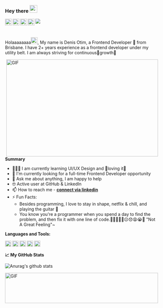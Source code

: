 ### Hey there <img src="https://media.giphy.com/media/hvRJCLFzcasrR4ia7z/giphy.gif" width="25px">

<a href="https://dribbble.com/DmanCoder/">
  <img align="left" alt="Denis's Dribbble" width="22px" src="https://cdn.jsdelivr.net/npm/simple-icons@v3/icons/dribbble.svg" />
</a>
<a href="https://twitter.com/1_otim/">
  <img align="left" alt="Abhishek Naidu | Twitter" width="22px" src="https://cdn.jsdelivr.net/npm/simple-icons@v3/icons/twitter.svg" />
</a>
<a href="https://www.linkedin.com/in/denis-otim-63661a11a/">
  <img align="left" alt="Abhishek's LinkdeIN" width="22px" src="https://cdn.jsdelivr.net/npm/simple-icons@v3/icons/linkedin.svg" />
</a>
<a href="https://www.instagram.com/denisotim4ever/">
  <img align="left" alt="Abhishek's Instagram" width="22px" src="https://cdn.jsdelivr.net/npm/simple-icons@v3/icons/instagram.svg" />
</a>

![](https://visitor-badge.glitch.me/badge?page_id=DmanCoder.DmanCoder)

<br />

Holaaaaaaaa<img alt="Denis's Dribbble" width="22px" src="https://camo.githubusercontent.com/90cb7943ff2732c20f4cdeec1338e3c793aca37896cadcf3fcd8275964e1d2d7/68747470733a2f2f656d6f6a69732e736c61636b6d6f6a69732e636f6d2f656d6f6a69732f696d616765732f313538383331353032342f383832332f68797065726b697474792e6769663f31353838333135303234" />, My name is Denis Otim, a Frontend Developer 🚀 from Brisbane. I have 2+ years experience as a frontend developer under my utility belt. I am always striving for continuous🌱growth💯

  <img align="right" alt="GIF" src="https://github.com/abhisheknaiidu/abhisheknaiidu/blob/master/code.gif?raw=true" width="500" height="320" />

**Summary**

- 👨🏽‍💻 I am currently learning UI/UX Design and 💖loving it💖
- 🙌 I'm currently looking for a full-time Frontend Developer opportunity
- 💬 Ask me about anything, I am happy to help
- 🤓 Active user at GitHub & LinkedIn
- 📫 How to reach me - **[connect via linkedin](https://www.linkedin.com/in/denis-otim-63661a11a/)**
- ⚡ Fun Facts:
  - Besides programming, I love to stay in shape, netflix & chill, and playing the guitar 🎸
  - You know you're a programmer when you spend a day to find the problem, and then fix it with one line of code.🤣😂😅😐🙁☹️😞😩😭😤 "Not A Great Feeling"~

**Languages and Tools:**

<code><img height="20" src="https://camo.githubusercontent.com/ece04e9e6d8e7370a88024f41d544915e01ce71b5457326c08349cc282ccf2d4/68747470733a2f2f6d65646961332e67697068792e636f6d2f6d656469612f6c6e377a32655772696951416c6c6656636e2f323030772e77656270"></code>
<code><img height="20" src="https://camo.githubusercontent.com/cda2bff49eb0cd388393e08dd91cc3cf461f095e387d3fdcb8648ab0418010aa/68747470733a2f2f692e67697068792e636f6d2f6d656469612f654e41736a4f353574506267616f72376d612f323030772e77656270"></code>
<code><img height="20" src="https://camo.githubusercontent.com/3cc5769614aa5306d6452456e393b58ecfe23c4a904ca52dece5341e0794cbe9/68747470733a2f2f692e67697068792e636f6d2f6d656469612f56674774686b68557647674f6974375939692f3230302e77656270"></code>
<code><img height="20" src="https://camo.githubusercontent.com/0cad3f969b0946abd0e5f16e9ed1ff78a2495a40c2bb5c6414aefd4be76505aa/68747470733a2f2f692e67697068792e636f6d2f6d656469612f4b7a4a6b7a6a676766474e355079366e6b542f3230302e77656270"></code>
<code><img height="20" src="https://camo.githubusercontent.com/4d67389739aa53e876a878719fa61eeebea468ae0be6af71903fa8c4c9b72018/68747470733a2f2f692e67697068792e636f6d2f6d656469612f49647941514a564e326b56504e55726f6a4d2f3230302e77656270"></code>

**📈 My GitHub Stats**

![Anurag's github stats](https://github-readme-stats.vercel.app/api?username=DmanCoder&show_icons=true&theme=radical)


  <img align="left" alt="GIF" src="https://raw.githubusercontent.com/BrunnerLivio/brunnerlivio/master/images/marquee.svg" width="100%" height="100" />
